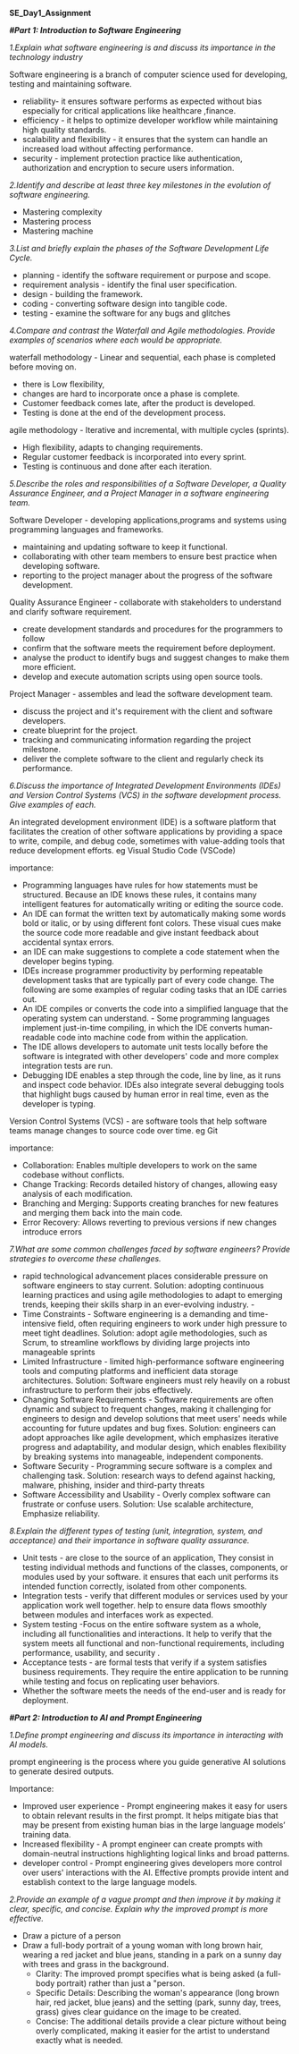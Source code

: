 **SE_Day1_Assignment**

***#Part 1: Introduction to Software Engineering***

*1.Explain what software engineering is and discuss its importance in the technology industry*

Software engineering is a branch of computer science used for developing, testing and maintaining software.

* reliability- it ensures software performs as expected without bias especially for critical applications like healthcare ,finance. 
* efficiency - it helps to optimize developer workflow while maintaining high quality standards.
* scalability and flexibility - it ensures that the system can handle an increased load without affecting performance.
* security - implement protection practice like authentication, authorization and encryption to secure users information.


*2.Identify and describe at least three key milestones in the evolution of software engineering.* 
* Mastering complexity
* Mastering process
* Mastering machine


*3.List and briefly explain the phases of the Software Development Life Cycle.*
* planning - identify the software requirement or purpose and scope.
* requirement analysis - identify the final user specification. 
* design - building the framework. 
* coding - converting software design into tangible code.
* testing - examine the software for any bugs and glitches

 
*4.Compare and contrast the Waterfall and Agile methodologies. Provide examples of scenarios where each would be appropriate.*
 
 waterfall methodology - Linear and sequential, each phase is completed before moving on. 
  - there is Low flexibility,
  - changes are hard to incorporate once a phase is complete.
  - Customer feedback comes late, after the product is developed.
  - Testing is done at the end of the development process.

  agile methodology - Iterative and incremental, with multiple cycles (sprints). 
  - High flexibility, adapts to changing requirements. 
  - Regular customer feedback is incorporated into every sprint. 
  - Testing is continuous and done after each iteration.


*5.Describe the roles and responsibilities of a Software Developer, a Quality Assurance Engineer, and a Project Manager in a software engineering team.*

  Software Developer - developing applications,programs and systems using programming languages and frameworks.
  - maintaining and updating software to keep it functional. 
  - collaborating with other team members to ensure best practice when developing software.
  - reporting to the project manager about the progress of the software development.
    
  Quality Assurance Engineer - collaborate with stakeholders to understand and clarify software requirement.
  - create development standards and procedures for the programmers to follow
  - confirm that the software meets the requirement before deployment. 
  - analyse the product to identify bugs and suggest changes to make them more efficient. 
  - develop and execute automation scripts using open source tools.
    
  Project Manager - assembles and lead the software development team.
  - discuss the project and it's requirement with the client and software developers.
  - create blueprint for the project.
  - tracking and communicating information regarding the project milestone.
  - deliver the complete software to the client and regularly check its performance.


*6.Discuss the importance of Integrated Development Environments (IDEs) and Version Control Systems (VCS) in the software development process. Give examples of each.*

  An integrated development environment (IDE) is a software platform that facilitates the creation of other software applications by providing a space to write, compile, and debug code, 
  sometimes with value-adding tools that reduce development efforts. eg Visual Studio Code (VSCode)
  
  importance:
  
  - Programming languages have rules for how statements must be structured. Because an IDE knows these rules, it contains many intelligent features for automatically writing or editing the source code.
  - An IDE can format the written text by automatically making some words bold or italic, or by using different font colors. These visual cues make the source code more readable and give instant feedback about accidental syntax errors.
  - an IDE can make suggestions to complete a code statement when the developer begins typing.
  - IDEs increase programmer productivity by performing repeatable development tasks that are typically part of every code change. The following are some examples of regular coding tasks that an IDE carries out.
  - An IDE compiles or converts the code into a simplified language that the operating system can understand. - Some programming languages implement just-in-time compiling, in which the IDE converts human-readable code into machine code from within the application.
  - The IDE allows developers to automate unit tests locally before the software is integrated with other developers' code and more complex integration tests are run.
  - Debugging IDE enables a step through the code, line by line, as it runs and inspect code behavior. IDEs also integrate several debugging tools that highlight bugs caused by human error in real time, even as the developer is typing.

  Version Control Systems (VCS) - are software tools that help software teams manage changes to source code over time. eg Git
  
  importance:
  
  - Collaboration: Enables multiple developers to work on the same codebase without conflicts.
  - Change Tracking: Records detailed history of changes, allowing easy analysis of each modification. 
  - Branching and Merging: Supports creating branches for new features and merging them back into the main code.
  - Error Recovery: Allows reverting to previous versions if new changes introduce errors
    

*7.What are some common challenges faced by software engineers? Provide strategies to overcome these challenges.*
- rapid technological advancement places considerable pressure on software engineers to stay current.
 Solution: adopting continuous learning practices and using agile methodologies to adapt to emerging trends, keeping their skills sharp in an ever-evolving industry. -
- Time Constraints - Software engineering is a demanding and time-intensive field, often requiring engineers to work under high pressure to meet tight deadlines.
 Solution: adopt agile methodologies, such as Scrum, to streamline workflows by dividing large projects into manageable sprints
- Limited Infrastructure - limited high-performance software engineering tools and computing platforms and inefficient data storage architectures. 
 Solution: Software engineers must rely heavily on a robust infrastructure to perform their jobs effectively.
- Changing Software Requirements - Software requirements are often dynamic and subject to frequent changes, making it challenging for engineers to design and develop solutions that meet users' needs while accounting for future updates and bug fixes. 
 Solution: engineers can adopt approaches like agile development, which emphasizes iterative progress and adaptability, and modular design, which enables flexibility by breaking systems into manageable, independent components.
- Software Security - Programming secure software is a complex and challenging task. 
 Solution: research ways to defend against hacking, malware, phishing, insider and third-party threats
- Software Accessibility and Usability - Overly complex software can frustrate or confuse users. 
 Solution: Use scalable architecture, Emphasize reliability.


*8.Explain the different types of testing (unit, integration, system, and acceptance) and their importance in software quality assurance.*
- Unit tests - are close to the source of an application, They consist in testing individual methods and functions of the classes, components, or modules used by your software. 
  it ensures that each unit performs its intended function correctly, isolated from other components.
- Integration tests - verify that different modules or services used by your application work well together.
  help to ensure data flows smoothly between modules and interfaces work as expected.
- System testing -Focus on the entire software system as a whole, including all functionalities and interactions.
  It help to verify that the system meets all functional and non-functional requirements, including performance, usability, and security .
- Acceptance tests - are formal tests that verify if a system satisfies business requirements. They require the entire application to be running while testing and focus on replicating user behaviors. 
- Whether the software meets the needs of the end-user and is ready for deployment.


  
***#Part 2: Introduction to AI and Prompt Engineering***

*1.Define prompt engineering and discuss its importance in interacting with AI models.*

 prompt engineering  is the process where you guide generative AI solutions to generate desired outputs.
 
 Importance:
 - Improved user experience - Prompt engineering makes it easy for users to obtain relevant results in the first prompt. It helps mitigate bias that may be present from existing human bias in the large language models’ training data.
 - Increased flexibility - A prompt engineer can create prompts with domain-neutral instructions highlighting logical links and broad patterns.
 - developer control - Prompt engineering gives developers more control over users' interactions with the AI. Effective prompts provide intent and establish context to the large language models.


*2.Provide an example of a vague prompt and then improve it by making it clear, specific, and concise. Explain why the improved prompt is more effective.*
  * Draw a picture of a person
  * Draw a full-body portrait of a young woman with long brown hair, wearing a red jacket and blue jeans, standing in a park on a sunny day with trees and grass in the background.
      * Clarity: The improved prompt specifies what is being asked (a full-body portrait) rather than just a "person.
      * Specific Details: Describing the woman's appearance (long brown hair, red jacket, blue jeans) and the setting (park, sunny day, trees, grass) gives clear guidance on the image to be created.
      * Concise: The additional details provide a clear picture without being overly complicated, making it easier for the artist to understand exactly what is needed.
